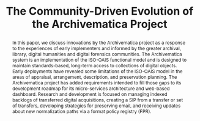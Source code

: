 ---
abstract: In this paper, we discuss innovations by the Archivematica project as a
  response to the experiences of early implementers and informed by the greater archival,
  library, digital humanities and digital forensics communities. The Archivematica
  system is an implementation of the ISO-OAIS functional model and is designed to
  maintain standards-based, long-term access to collections of digital objects. Early
  deployments have revealed some limitations of the ISO-OAIS model in the areas of
  appraisal, arrangement, description, and preservation planning. The Archivematica
  project has added requirements intended to fill those gaps to its development roadmap
  for its micro-services architecture and web-based dashboard. Research and development
  is focused on managing indexed backlogs of transferred digital acquisitions, creating
  a SIP from a transfer or set of transfers, developing strategies for preserving
  email, and receiving updates about new normalization paths via a format policy registry
  (FPR).
creators:
- van Garderen, Peter
- Mumma, Courtney C.
date: null
document_url: https://services.phaidra.univie.ac.at/api/object/o:293836/download
grand_parent: iPRES
institutions: []
keywords:
- ischool
- toronto
- canada
- archivematica
- digital preservation
- archives
- oais
- migration
- formats
- premis
- mets
- digital forensics
- agile development
- open-source
- appraisal
- arrangement
- description
- acquisition
landing_page_url: https://phaidra.univie.ac.at/o:293836
language: eng
layout: publication
license: CC BY-NC-SA 3.0 AT
notes_url: null
parent: iPRES 2012
publication_type: paper
size: 4830411
slides_url: null
source_name: iPRES
stream_url: null
title: The Community­-Driven Evolution of the Archivematica Project
year: 2012
---